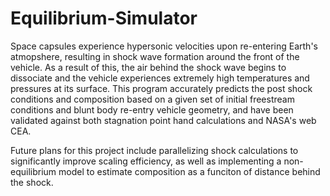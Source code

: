 # Equilibrium-Simulator

Space capsules experience hypersonic velocities upon re-entering Earth's atmopshere, resulting in shock wave formation around the front of the vehicle. As a result of this, the air behind the shock wave begins to dissociate and the vehicle experiences extremely high temperatures and pressures at its surface. This program accurately predicts the post shock conditions and composition based on a given set of initial freestream conditions and blunt body re-entry vehicle geometry, and have been validated against both stagnation point hand calculations and NASA's web CEA.

Future plans for this project include parallelizing shock calculations to significantly improve scaling efficiency, as well as implementing a non-equilibrium model to estimate composition as a funciton of distance behind the shock.
